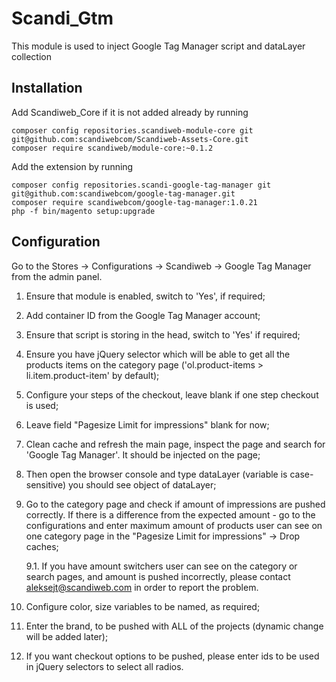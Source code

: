# Scandi_Gtm

This module is used to inject Google Tag Manager script and dataLayer collection

## Installation

Add Scandiweb_Core if it is not added already by running
```
composer config repositories.scandiweb-module-core git git@github.com:scandiwebcom/Scandiweb-Assets-Core.git
composer require scandiweb/module-core:~0.1.2
```

Add the extension by running

```
composer config repositories.scandi-google-tag-manager git git@github.com:scandiwebcom/google-tag-manager.git
composer require scandiwebcom/google-tag-manager:1.0.21
php -f bin/magento setup:upgrade
```
## Configuration

Go to the Stores -> Configurations -> Scandiweb -> Google Tag Manager from the admin panel.

1. Ensure that module is enabled, switch to 'Yes', if required;

2. Add container ID from the Google Tag Manager account;

3. Ensure that script is storing in the head, switch to 'Yes' if required;

4. Ensure you have jQuery selector which will be able to get all the products items on the category page 
('ol.product-items > li.item.product-item' by default);

5. Configure your steps of the checkout, leave blank if one step checkout is used;

6. Leave field "Pagesize Limit for impressions" blank for now;

7. Clean cache and refresh the main page, inspect the page and search for 'Google Tag Manager'. 
It should be injected on the page;

8. Then open the browser console and type dataLayer (variable is case-sensitive) you should see object of dataLayer;

9. Go to the category page and check if amount of impressions are pushed correctly. If there is a difference from the 
expected amount - go to the configurations and enter maximum amount of products user can see on one category page in the
"Pagesize Limit for impressions" -> Drop caches;

    9.1. If you have amount switchers user can see on the category or search pages, and amount is pushed incorrectly,
    please contact aleksejt@scandiweb.com in order to report the problem.
    
10. Configure color, size variables to be named, as required;

11. Enter the brand, to be pushed with ALL of the projects (dynamic change will be added later);

12. If you want checkout options to be pushed, please enter ids to be used in jQuery selectors to select all radios.
